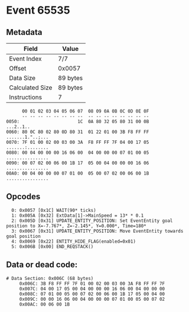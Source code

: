 # Event 65535

## Metadata

| Field           | Value    |
|-----------------|----------|
| Event Index     | 7/7      |
| Offset          | 0x0057   |
| Data Size       | 89 bytes |
| Calculated Size | 89 bytes |
| Instructions    | 7        |

```
      00 01 02 03 04 05 06 07  08 09 0A 0B 0C 0D 0E 0F
      -- -- -- -- -- -- -- --  -- -- -- -- -- -- -- --
0050:                      1C  0A 80 32 05 80 31 00 0B         ...2..1..
0060: 80 0C 80 02 80 0D 80 31  01 22 01 00 3B F8 FF FF  .......1."..;...
0070: 7F 01 00 02 00 03 00 3A  F8 FF FF 7F 04 00 17 05  .......:........
0080: 00 04 00 00 00 16 06 00  04 00 00 00 07 01 00 05  ................
0090: 00 07 02 00 06 00 1B 17  05 00 04 00 00 00 16 06  ................
00A0: 00 04 00 00 00 07 01 00  05 00 07 02 00 06 00 1B  ................
```

## Opcodes

```
  0: 0x0057 [0x1C] WAIT(90* ticks)
  1: 0x005A [0x32] ExtData[1]->MainSpeed = 13* * 0.1
  2: 0x005D [0x31] UPDATE_ENTITY_POSITION: Set EventEntity goal position to X=-7.767*, Z=-2.145*, Y=0.000*, Time=180*
  3: 0x0067 [0x31] UPDATE_ENTITY_POSITION: Move EventEntity towards goal position
  4: 0x0069 [0x22] ENTITY_HIDE_FLAG(enabled=0x01)
  5: 0x006B [0x00] END_REQSTACK()
```

## Data or dead code:

```
# Data Section: 0x006C (68 bytes)
     0x006C: 3B F8 FF FF 7F 01 00 02 00 03 00 3A F8 FF FF 7F
     0x007C: 04 00 17 05 00 04 00 00 00 16 06 00 04 00 00 00
     0x008C: 07 01 00 05 00 07 02 00 06 00 1B 17 05 00 04 00
     0x009C: 00 00 16 06 00 04 00 00 00 07 01 00 05 00 07 02
     0x00AC: 00 06 00 1B
```